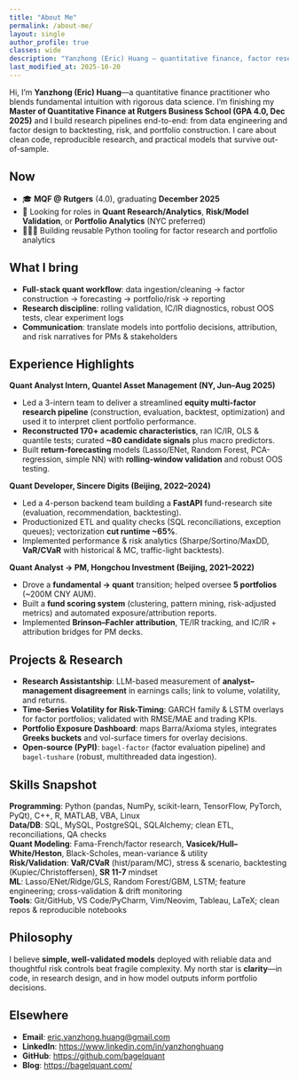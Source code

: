 ```yaml
---
title: "About Me"
permalink: /about-me/
layout: single
author_profile: true
classes: wide
description: "Yanzhong (Eric) Huang — quantitative finance, factor research, and model-driven investing."
last_modified_at: 2025-10-20
---
```


Hi, I’m **Yanzhong (Eric) Huang**—a quantitative finance practitioner who blends fundamental intuition with rigorous data science. I’m finishing my **Master of Quantitative Finance at Rutgers Business School (GPA 4.0, Dec 2025)** and I build research pipelines end-to-end: from data engineering and factor design to backtesting, risk, and portfolio construction. I care about clean code, reproducible research, and practical models that survive out-of-sample.

## Now

- 🎓 **MQF @ Rutgers** (4.0), graduating **December 2025**
- 🔎 Looking for roles in **Quant Research/Analytics**, **Risk/Model Validation**, or **Portfolio Analytics** (NYC preferred)
- 👨🏻‍💻 Building reusable Python tooling for factor research and portfolio analytics

## What I bring

- **Full-stack quant workflow**: data ingestion/cleaning → factor construction → forecasting → portfolio/risk → reporting
- **Research discipline**: rolling validation, IC/IR diagnostics, robust OOS tests, clear experiment logs
- **Communication**: translate models into portfolio decisions, attribution, and risk narratives for PMs & stakeholders

## Experience Highlights

**Quant Analyst Intern, Quantel Asset Management (NY, Jun–Aug 2025)**  

- Led a 3-intern team to deliver a streamlined **equity multi-factor research pipeline** (construction, evaluation, backtest, optimization) and used it to interpret client portfolio performance.  
- **Reconstructed 170+ academic characteristics**, ran IC/IR, OLS & quantile tests; curated **~80 candidate signals** plus macro predictors.  
- Built **return-forecasting** models (Lasso/ENet, Random Forest, PCA-regression, simple NN) with **rolling-window validation** and robust OOS testing.

**Quant Developer, Sincere Digits (Beijing, 2022–2024)**  

- Led a 4-person backend team building a **FastAPI** fund-research site (evaluation, recommendation, backtesting).  
- Productionized ETL and quality checks (SQL reconciliations, exception queues); vectorization **cut runtime ~65%**.  
- Implemented performance & risk analytics (Sharpe/Sortino/MaxDD, **VaR/CVaR** with historical & MC, traffic-light backtests).

**Quant Analyst → PM, Hongchou Investment (Beijing, 2021–2022)**  

- Drove a **fundamental → quant** transition; helped oversee **5 portfolios** (~200M CNY AUM).  
- Built a **fund scoring system** (clustering, pattern mining, risk-adjusted metrics) and automated exposure/attribution reports.  
- Implemented **Brinson–Fachler attribution**, TE/IR tracking, and IC/IR + attribution bridges for PM decks.

## Projects & Research

- **Research Assistantship**: LLM-based measurement of **analyst–management disagreement** in earnings calls; link to volume, volatility, and returns.  
- **Time-Series Volatility for Risk-Timing**: GARCH family & LSTM overlays for factor portfolios; validated with RMSE/MAE and trading KPIs.  
- **Portfolio Exposure Dashboard**: maps Barra/Axioma styles, integrates **Greeks buckets** and vol-surface timers for overlay decisions.  
- **Open-source (PyPI)**: `bagel-factor` (factor evaluation pipeline) and `bagel-tushare` (robust, multithreaded data ingestion).

## Skills Snapshot

**Programming**: Python (pandas, NumPy, scikit-learn, TensorFlow, PyTorch, PyQt), C++, R, MATLAB, VBA, Linux  
**Data/DB**: SQL, MySQL, PostgreSQL, SQLAlchemy; clean ETL, reconciliations, QA checks  
**Quant Modeling**: Fama-French/factor research, **Vasicek/Hull–White/Heston**, Black-Scholes, mean-variance & utility  
**Risk/Validation**: **VaR/CVaR** (hist/param/MC), stress & scenario, backtesting (Kupiec/Christoffersen), **SR 11-7** mindset  
**ML**: Lasso/ENet/Ridge/GLS, Random Forest/GBM, LSTM; feature engineering; cross-validation & drift monitoring  
**Tools**: Git/GitHub, VS Code/PyCharm, Vim/Neovim, Tableau, LaTeX; clean repos & reproducible notebooks

## Philosophy

I believe **simple, well-validated models** deployed with reliable data and thoughtful risk controls beat fragile complexity. My north star is **clarity**—in code, in research design, and in how model outputs inform portfolio decisions.

## Elsewhere

- **Email**: <eric.yanzhong.huang@gmail.com>  
- **LinkedIn**: <https://www.linkedin.com/in/yanzhonghuang>  
- **GitHub**: <https://github.com/bagelquant>  
- **Blog**: <https://bagelquant.com/>
